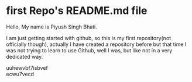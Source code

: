 # first Repo's README.md file
Hello, My name is Piyush Singh Bhati.<br>
<p>I am just getting started with github, so this is my first repository(not officially though), actually I have created a repository before but that time I was not trying to learn to use Github, well I was, but like not in a very dedicated way.</p>
uuhewvbf7isbvef<br>
ecwu7vecd<br>

